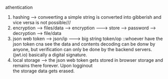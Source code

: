 athentication 


1. hashing --> conveerting a simple string is converted into gibberish and vice versa is not possible///
2. encryption --> files/data --> encryption ---> store --> password --> decryption --> file/data
3. json web token --> json/ip ---> big string token/op ::whoever have the json token cna see the data and contents
    decoding can be donw by anyone, but verification can only be done by the backend servers.(jwt.io) basically a digital signature.
4.  local storage --> the json web token gets stored in browser storage and remains there forever. Upon logginout    
    the storage data gets erased.